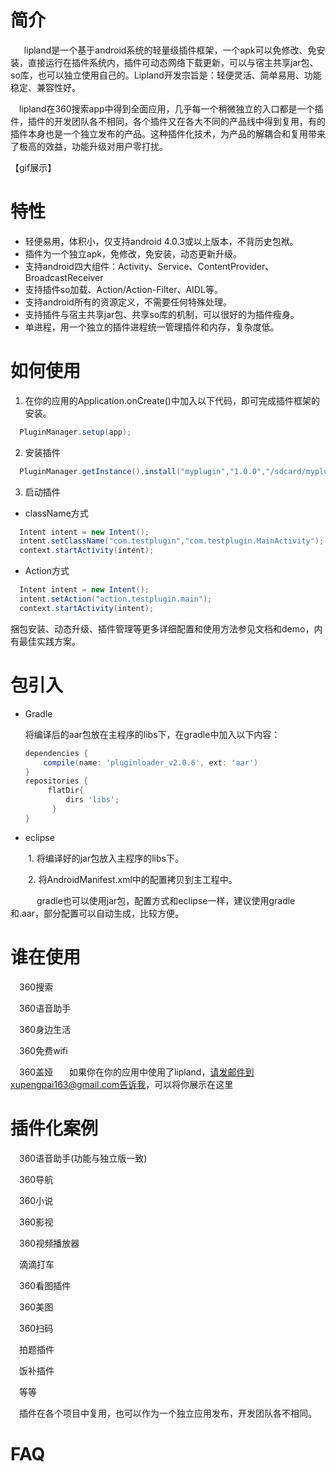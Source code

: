    
# 简介
   
　lipland是一个基于android系统的轻量级插件框架，一个apk可以免修改、免安装，直接运行在插件系统内，插件可动态网络下载更新，可以与宿主共享jar包、so库，也可以独立使用自己的。Lipland开发宗旨是：轻便灵活、简单易用、功能稳定、兼容性好。

　lipland在360搜索app中得到全面应用，几乎每一个稍微独立的入口都是一个插件，插件的开发团队各不相同，各个插件又在各大不同的产品线中得到复用，有的插件本身也是一个独立发布的产品。这种插件化技术，为产品的解耦合和复用带来了极高的效益，功能升级对用户零打扰。

【gif展示】

# 特性

 * 轻便易用，体积小，仅支持android 4.0.3或以上版本，不背历史包袱。
 * 插件为一个独立apk，免修改，免安装，动态更新升级。
 * 支持android四大组件：Activity、Service、ContentProvider、BroadcastReceiver
 * 支持插件so加载、Action/Action-Filter、AIDL等。
 * 支持android所有的资源定义，不需要任何特殊处理。
 * 支持插件与宿主共享jar包、共享so库的机制，可以很好的为插件瘦身。
 * 单进程，用一个独立的插件进程统一管理插件和内存，复杂度低。


# 如何使用

1. 在你的应用的Application.onCreate()中加入以下代码，即可完成插件框架的安装。

```java
  PluginManager.setup(app);
```
        
2. 安装插件

```java
  PluginManager.getInstance().install("myplugin","1.0.0","/sdcard/myplugin.apk");
```

3. 启动插件

* className方式
   
```java
  Intent intent = new Intent();
  intent.setClassName("com.testplugin","com.testplugin.MainActivity");
  context.startActivity(intent);
```
* Action方式
   
```java
  Intent intent = new Intent();
  intent.setAction("action.testplugin.main");
  context.startActivity(intent);
```
捆包安装、动态升级、插件管理等更多详细配置和使用方法参见文档和demo，内有最佳实践方案。


# 包引入

* Gradle

   将编译后的aar包放在主程序的libs下，在gradle中加入以下内容：
   
   ```groovy
   dependencies {
       compile(name: 'pluginloader_v2.0.6', ext: 'aar') 
   }
   repositories {
        flatDir{
            dirs 'libs';
         }
   }
   ```

* eclipse

　　1. 将编译好的jar包放入主程序的libs下。

　　2. 将AndroidManifest.xml中的配置拷贝到主工程中。

　　　gradle也可以使用jar包，配置方式和eclipse一样，建议使用gradle和.aar，部分配置可以自动生成，比较方便。


谁在使用
=======

　360搜索

　360语音助手

　360身边生活

　360免费wifi

　360盖娅
   
　如果你在你的应用中使用了lipland，请发邮件到xupengpai163@gmail.com告诉我，可以将你展示在这里

插件化案例
=======

　360语音助手(功能与独立版一致)

　360导航

　360小说

　360影视

　360视频播放器

　滴滴打车

　360看图插件

　360美图

　360扫码

　拍题插件

　饭补插件

　等等

　插件在各个项目中复用，也可以作为一个独立应用发布，开发团队各不相同。

FAQ
=======
 
